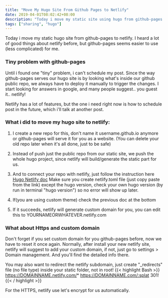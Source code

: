 ```yaml
---
title: "Move My Hugo Site From Github Pages to Netlify"
date: 2019-04-01T08:02:42+08:00
description: "Today i move my static site using hugo from github-pages to netlify hosting provider"
tags: ["sharing", "hugo"]
---
```


Today i move my static hugo site from github-pages to netlify. I heard a lot of good things about netlify before, but github-pages seems easier to use (less complicated) for me.

### Tiny problem with github-pages
Until i found one "tiny" problem, i can't schedule my post. Since the way github-pages serves our hugo site is by looking what's inside our github public repo, we always have to deploy it manually to trigger the changes. I start looking for answers in google, and many people suggest.. you guest it.. netlify!

Netlify has a lot of features, but the one i need right now is how to schedule post in the future, which i'll talk at another post.

###  What i did to move my hugo site to netlify:

1. I create a new repo for this, don't name it username.github.io anymore or github-pages will serve it for you as a website. (You can delete your old repo later when it's all done, just to be safe)

2. Instead of push just the public repo from our static site, we push the whole hugo project, since netlify will build/generate the static part for us.

3. And to connect your repo with netlify, just follow the instruction here [Hugo Netlify doc](https://gohugo.io/hosting-and-deployment/hosting-on-netlify/) Make sure you create netlify.toml file (just copy paste from the link) except the hugo version, check your own hugo version (by run in terminal "hugo version") so no error will show up later.

4. If(you are using custom theme) check the previous doc at the bottom

5. If it succeeds, netlify will generate custom domain for you, you can edit this to YOURNAMEORWHATEVER.netlify.com

### What about Https and custom domain

Don't forget if you set custom domain for you github-pages before, now we have to reset it once again. Normally, after install your new netlify site, netlify will suggest to add your custom domain, if not, just go to settings > Domain management. And you'll find the detailed info there.

You may also want to redirect the netlify subdomain, just create "_redirects" file (no file type) inside your static folder, not in root!
{{< highlight Bash >}}
https://DOMAINNAME.netlify.com/* https://DOMAINNAME.com/:splat 301!
{{< / highlight >}}

For the HTTPS, netlify use let's encrypt for us automatically.